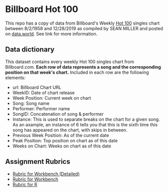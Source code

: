 # Billboard Hot 100

This repo has a copy of data from Billboard's Weekly [Hot 100](https://www.billboard.com/charts/hot-100) singles chart between 8/2/1958 and 12/28/2019 as compiled by SEAN MILLER and posted on [data.world](https://data.world/kcmillersean/billboard-hot-100-1958-2017). See link for more information.

## Data dictionary

This dataset contains every weekly Hot 100 singles chart from Billboard.com. **Each row of data represents a song and the corresponding position on that week's chart.** Included in each row are the following elements:

- url: Billboard Chart URL
- WeekID: Date of chart release
- Week Position: Current week on chart
- Song: Song name
- Performer: Performer name
- SongID: Concatenation of song & performer
- Instance: This is used to separate breaks on the chart for a given song. As an axample, an instance of 6 tells you that this is the sixth time this song has appeared on the chart, with skips in between.
- Previous Week Position: As of the current date
- Peak Position: Top position on chart as of this date
- Weeks on Chart: Weeks on chart as of this date

## Assignment Rubrics

- [Rubric for Workbench (Detailed)](rubric-detailed-wb.md)
- [Rubric for Workbench](rubric-wb.md)
- [Rubric for R](rubric-r.md)

